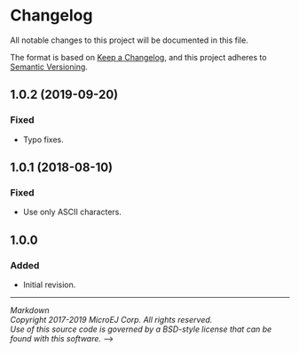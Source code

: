 # Changelog

All notable changes to this project will be documented in this file.

The format is based on [Keep a Changelog](https://keepachangelog.com/en/1.0.0/),
and this project adheres to [Semantic Versioning](https://semver.org/spec/v2.0.0.html).

## 1.0.2 (2019-09-20)

### Fixed

  - Typo fixes.

## 1.0.1 (2018-08-10)

### Fixed

  - Use only ASCII characters.

## 1.0.0

### Added

  - Initial revision.
  
---  
_Markdown_   
_Copyright 2017-2019 MicroEJ Corp. All rights reserved._  
_Use of this source code is governed by a BSD-style license that can be found with this software._  -->
